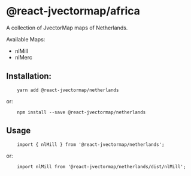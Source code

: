 # @react-jvectormap/africa

A collection of JvectorMap maps of Netherlands.

Available Maps:

- nlMill
- nlMerc

## Installation:

```
    yarn add @react-jvectormap/netherlands
```

or:

```
    npm install --save @react-jvectormap/netherlands
```

## Usage

```
    import { nlMill } from '@react-jvectormap/netherlands';
```

or:

```
    import nlMill from '@react-jvectormap/netherlands/dist/nlMill';
```
